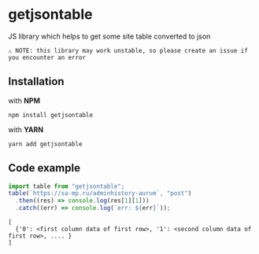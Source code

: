 # getjsontable

JS library which helps to get some site table converted to json

``⚠️ NOTE: this library may work unstable, so please create an issue if you encounter an error``

## Installation

with **NPM**
```
npm install getjsontable
```

with **YARN**
```
yarn add getjsontable
```

## Code example
```javascript
import table from "getjsontable";
table(`https://sa-mp.ru/adminhistory-aurum`, "post")
  .then((res) => console.log(res[1][1]))
  .catch((err) => console.log(`err: ${err}`));
```


```
[
  {'0': <first column data of first row>, '1': <second column data of first row>, .... }
]
```
